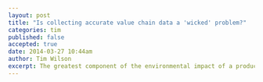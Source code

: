 ```yaml
---
layout: post
title: "Is collecting accurate value chain data a 'wicked' problem?"
categories: tim
published: false
accepted: true
date: 2014-03-27 10:44am
author: Tim Wilson
excerpt: The greatest component of the environmental impact of a product is often not its use, but its production. In some cases the global value chain can account for up to 80% of the total impact. While it is clear that this will vary significantly from one product to another, it seems logical that the process of making something can use more resources and affect more systems than using it.
---
```

